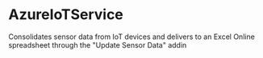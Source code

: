 # AzureIoTService
Consolidates sensor data from IoT devices and delivers to an Excel Online spreadsheet through the "Update Sensor Data" addin


